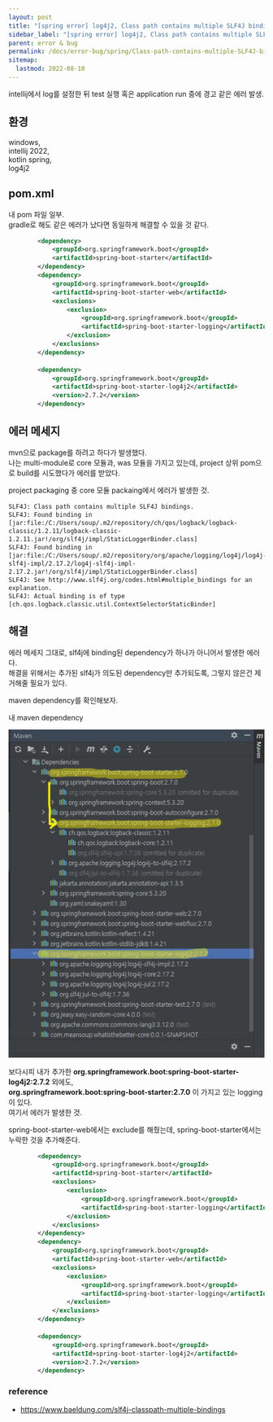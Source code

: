 ```yaml
---
layout: post
title: "[spring error] log4j2, Class path contains multiple SLF4J bindings"
sidebar_label: "[spring error] log4j2, Class path contains multiple SLF4J bindings"
parent: error & bug
permalink: /docs/error-bug/spring/Class-path-contains-multiple-SLF4J-bindings
sitemap:
  lastmod: 2022-08-10
---
```


intellij에서 log를 설정한 뒤 test 실행 혹은 application run 중에 경고 같은 에러 발생.  

## 환경

windows,  
intellij 2022,  
kotlin spring,  
log4j2


## pom.xml

내 pom 파일 일부.  
gradle로 해도 같은 에러가 났다면 동일하게 해결할 수 있을 것 같다.  

```xml
		<dependency>
			<groupId>org.springframework.boot</groupId>
			<artifactId>spring-boot-starter</artifactId>
		</dependency>
		<dependency>
			<groupId>org.springframework.boot</groupId>
			<artifactId>spring-boot-starter-web</artifactId>
			<exclusions>
				<exclusion>
					<groupId>org.springframework.boot</groupId>
					<artifactId>spring-boot-starter-logging</artifactId>
				</exclusion>
			</exclusions>
		</dependency>

		<dependency>
			<groupId>org.springframework.boot</groupId>
			<artifactId>spring-boot-starter-log4j2</artifactId>
			<version>2.7.2</version>
		</dependency>
```


## 에러 메세지

mvn으로 package를 하려고 하다가 발생했다.  
나는 multi-module로 core 모듈과, was 모듈을 가지고 있는데, project 상위 pom으로 build를 시도했다가 에러를 받았다.  

project packaging 중 core 모듈 packaing에서 에러가 발생한 것.  

```
SLF4J: Class path contains multiple SLF4J bindings.
SLF4J: Found binding in [jar:file:/C:/Users/soup/.m2/repository/ch/qos/logback/logback-classic/1.2.11/logback-classic-1.2.11.jar!/org/slf4j/impl/StaticLoggerBinder.class]
SLF4J: Found binding in [jar:file:/C:/Users/soup/.m2/repository/org/apache/logging/log4j/log4j-slf4j-impl/2.17.2/log4j-slf4j-impl-2.17.2.jar!/org/slf4j/impl/StaticLoggerBinder.class]
SLF4J: See http://www.slf4j.org/codes.html#multiple_bindings for an explanation.
SLF4J: Actual binding is of type [ch.qos.logback.classic.util.ContextSelectorStaticBinder]
```


## 해결

에러 메세지 그대로, slf4j에 binding된 dependency가 하나가 아니어서 발생한 에러다.  
해결을 위해서는 추가된 slf4j가 의도된 dependency만 추가되도록, 그렇지 않은건 제거해줄 필요가 있다.

maven dependency를 확인해보자.  

내 maven dependency  

![Class path contains multiple SLF4J bindings](/images/post/issue/spring/Class-path-contains-multiple-SLF4J-bindings.png)

보다시피 내가 추가한 **org.springframework.boot:spring-boot-starter-log4j2:2.7.2** 외에도,  
**org.springframework.boot:spring-boot-starter:2.7.0** 이 가지고 있는 logging이 있다.  
여기서 에러가 발생한 것.  

spring-boot-starter-web에서는 exclude를 해줬는데, spring-boot-starter에서는 누락한 것을 추가해준다.  


```xml
		<dependency>
			<groupId>org.springframework.boot</groupId>
			<artifactId>spring-boot-starter</artifactId>
			<exclusions>
				<exclusion>
					<groupId>org.springframework.boot</groupId>
					<artifactId>spring-boot-starter-logging</artifactId>
				</exclusion>
			</exclusions>
		</dependency>
		<dependency>
			<groupId>org.springframework.boot</groupId>
			<artifactId>spring-boot-starter-web</artifactId>
			<exclusions>
				<exclusion>
					<groupId>org.springframework.boot</groupId>
					<artifactId>spring-boot-starter-logging</artifactId>
				</exclusion>
			</exclusions>
		</dependency>

		<dependency>
			<groupId>org.springframework.boot</groupId>
			<artifactId>spring-boot-starter-log4j2</artifactId>
			<version>2.7.2</version>
		</dependency>
```

### reference

- https://www.baeldung.com/slf4j-classpath-multiple-bindings